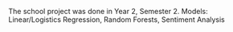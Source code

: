 The school project was done in Year 2, Semester 2. Models: Linear/Logistics Regression, Random Forests, Sentiment Analysis

